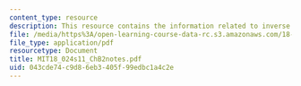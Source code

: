 ```yaml
---
content_type: resource
description: This resource contains the information related to inverse of a matrix.
file: /media/https%3A/open-learning-course-data-rc.s3.amazonaws.com/18-024-multivariable-calculus-with-theory-spring-2011/043cde74c9d86eb3405f99edbc1a4c2e_MIT18_024s11_ChB2notes.pdf
file_type: application/pdf
resourcetype: Document
title: MIT18_024s11_ChB2notes.pdf
uid: 043cde74-c9d8-6eb3-405f-99edbc1a4c2e
---
```

